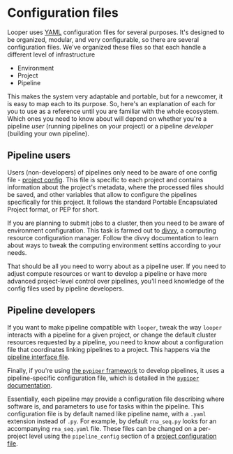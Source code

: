 # Configuration files

Looper uses [YAML](http://www.yaml.org/) configuration files for several purposes. 
It's designed to be organized, modular, and very configurable, so there are several configuration files. 
We've organized these files so that each handle a different level of infrastructure

- Environment
- Project
- Pipeline

This makes the system very adaptable and portable, but for a newcomer, it is easy to map each to its purpose. 
So, here's an explanation of each for you to use as a reference until you are familiar with the whole ecosystem. 
Which ones you need to know about will depend on whether you're a pipeline *user* (running pipelines on your project) 
or a pipeline *developer* (building your own pipeline).


## Pipeline users

Users (non-developers) of pipelines only need to be aware of one config file - [project config](define-your-project.md). This file is specific to each project and contains information about the project's metadata, where the processed files should be saved, and other variables that allow to configure the pipelines specifically for this project. It follows the standard Portable Encapsulated Project format, or PEP for short.

If you are planning to submit jobs to a cluster, then you need to be aware of environment configuration. This task is farmed out to [divvy](http://divvy.databio.org/en/latest/), a computing resource configuration manager. Follow the divvy documentation to learn about ways to tweak the computing environment settins according to your needs.

That should be all you need to worry about as a pipeline user. If you need to adjust compute resources or want to develop a pipeline or have more advanced project-level control over pipelines, you'll need knowledge of the config files used by pipeline developers.


## Pipeline developers

If you want to make pipeline compatible with `looper`, tweak the way `looper` interacts with a pipeline for a given project, 
or change the default cluster resources requested by a pipeline, you need to know about a configuration file that coordinates linking pipelines to a project. This happens via the [pipeline interface file](pipeline-interface-specification.md).

Finally, if you're using [the `pypiper` framework](https://github.com/databio/pypiper) to develop pipelines, 
it uses a pipeline-specific configuration file, which is detailed in the [`pypiper` documentation](http://pypiper.readthedocs.io/en/latest/advanced.html#pipeline-config-files). 

Essentially, each pipeline may provide a configuration file describing where software is, 
and parameters to use for tasks within the pipeline. This configuration file is by default named like pipeline name, 
with a `.yaml` extension instead of `.py`. For example, by default `rna_seq.py` looks for an accompanying `rna_seq.yaml` file. 
These files can be changed on a per-project level using the `pipeline_config` section of a [project configuration file](define-your-project.md).
